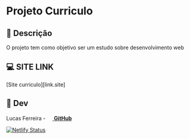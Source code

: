 # Projeto Curriculo

## 📜 Descrição
O projeto tem como objetivo ser um estudo sobre desenvolvimento web

## 💻 SITE LINK
[Site curriculo][link.site]

## 👥 Dev
Lucas Ferreira - [<img src=https://cdn.iconscout.com/icon/free/png-256/github-163-761603.png width="15" height="15"/> **GitHub**][link.github.lusca] </br>



[![Netlify Status](https://api.netlify.com/api/v1/badges/4af1ab19-2469-42a2-8907-d49f6eeeb328/deploy-status)](https://app.netlify.com/sites/lucas-ferreira/deploys)

[link.site.githubpages]: <https://lucasfelip.github.io/curriculo/>
[link.github.lusca]: <https://github.com/LucasFelip>